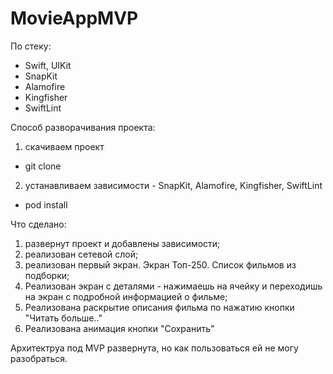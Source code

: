 # MovieAppMVP

По стеку:
- Swift, UIKit
- SnapKit
- Alamofire
- Kingfisher
- SwiftLint

Способ разворачивания проекта:
1. скачиваем проект
- git clone
2. устанавливаем зависимости - SnapKit, Alamofire, Kingfisher, SwiftLint
- pod install
   
Что сделано:
1. развернут проект и добавлены зависимости;
2. реализован сетевой слой;
3. реализован первый экран. Экран Топ-250. Список фильмов из подборки;
4. Реализован экран с деталями - нажимаешь на ячейку и переходишь на экран с подробной информацией о фильме;
5. Реализована раскрытие описания фильма по нажатию кнопки "Читать больше.."
6. Реализована анимация кнопки "Сохранить"

Архитектруа под MVP развернута, но как пользоваться ей не могу разобраться.

